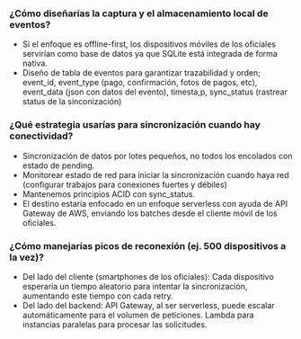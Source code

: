 ### ¿Cómo diseñarías la captura y el almacenamiento local de eventos?
- Si el enfoque es offline-first, los dispositivos móviles de los oficiales servirían como base de datos ya que SQLite está integrada de forma nativa.
- Diseño de tabla de eventos para garantizar trazabilidad y orden; event_id, event_type (pago, confirmación, fotos de pagos, etc), event_data (json con datos del evento), timesta,p, sync_status (rastrear status de la sinconización)
### ¿Qué estrategia usarías para sincronización cuando hay conectividad?
- Sincronización de datos por lotes pequeños, no todos los encolados con estado de pending.
- Monitorear estado de red para iniciar la sincronización cuando haya red (configurar trabajos para conexiones fuertes y débiles)
- Mantenemos principios ACID con sync_status.
- El destino estaría enfocado en un enfoque serverless con ayuda de API Gateway de AWS, enviando los batches desde el cliente móvil de los oficiales.
### ¿Cómo manejarías picos de reconexión (ej. 500 dispositivos a la vez)?
- Del lado del cliente (smartphones de los oficiales): Cada dispositivo esperaría un tiempo aleatorio para intentar la sincronización, aumentando este tiempo con cada retry.
- Del lado del backend: API Gateway, al ser serverless, puede escalar automáticamente para el volumen de peticiones. Lambda para instancias paralelas para procesar las solicitudes.
